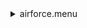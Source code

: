 <details><summary>airforce.menu</summary><blockquote><pre><details><summary>airforce.cbk</summary><blockquote><pre><details><summary>1083_FW.rcp</summary><blockquote><pre>PREFILTERRANGE 1083
</pre></blockquote></details><details><summary>Exposure_81.rcp</summary><blockquote><pre>EXPOSURE 81
</pre></blockquote></details>setupdark.rcp
<details><summary>Dark_4Sums.rcp</summary><blockquote><pre>SHUT	IN
DATA	RCAM	BOTH	656.28	4
DATA	RCAM	BOTH	656.28	4
</pre></blockquote></details><details><summary>setupFlat.rcp</summary><blockquote><pre>DIFFUSER  IN
COVER OUT
OCC		OUT
SHUT	OUT
CALIB	OUT
</pre></blockquote></details><details><summary>1083_1_2beams_4sums.rcp</summary><blockquote><pre>SHUT OUT
DATA	RCAM	BOTH	1083.00	4
DATA	TCAM	BOTH	1083.00	4
SHUT IN
</pre></blockquote></details>setupdark.rcp
</pre></blockquote></details></pre></blockquote></details>